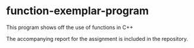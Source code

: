 # function-exemplar-program

This program shows off the use of functions in C++

The accompanying report for the assignment is included in the repository.
